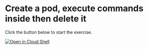 # Create a pod, execute commands inside then delete it

Click the button below to start the exercise.

[![Open in Cloud Shell](https://gstatic.com/cloudssh/images/open-btn.svg)](https://shell.cloud.google.com/cloudshell/open?cloudshell_git_repo=https://github.com/WeScale/kubernetes-formation&cloudshell_tutorial=tutorial.md&show=ide%2Cterminal&ephemeral=true&cloudshell_git_branch=master&cloudshell_workspace=Day-2/Pods/exercise-1/)
